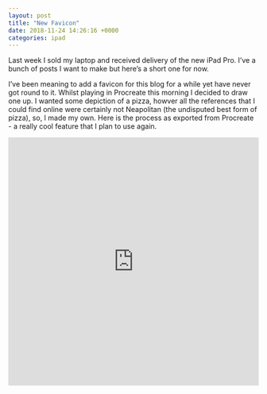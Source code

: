 ```yaml
---
layout: post
title: "New Favicon"
date: 2018-11-24 14:26:16 +0000
categories: ipad
---
```



Last week I sold my laptop and received delivery of the new iPad Pro. I’ve a bunch of posts I want to make but here’s a short one for now.

I’ve been meaning to add a favicon for this blog for a while yet have never got round to it. Whilst playing in Procreate this morning I decided to draw one up. I wanted some depiction of a pizza, howver all the references that I could find online were certainly not Neapolitan (the undisputed best form of pizza), so, I made my own. Here is the process as exported from Procreate - a really cool feature that I plan to use again.
<iframe src="https://giphy.com/embed/1isLhCORxQfyX9kXi6" width="100%" height="500" frameBorder="0" class="giphy-embed" allowFullScreen style="pointer-events: none;"></iframe>